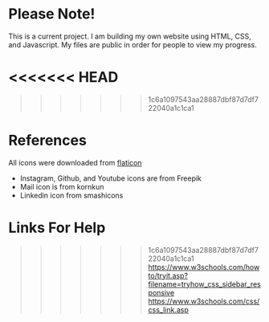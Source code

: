 # Please Note!
This is a current project. I am building my own website using HTML, CSS, and Javascript. My files are public in order for people to view my progress.

<<<<<<< HEAD
=======

>>>>>>> 1c6a1097543aa28887dbf87d7df722040a1c1ca1
# References

All icons were downloaded from [flaticon](https://www.flaticon.com/)
- Instagram, Github, and Youtube icons are from Freepik
- Mail icon is from kornkun
- Linkedin icon from smashicons

# Links For Help


>>>>>>> 1c6a1097543aa28887dbf87d7df722040a1c1ca1
https://www.w3schools.com/howto/tryit.asp?filename=tryhow_css_sidebar_responsive
https://www.w3schools.com/css/css_link.asp
